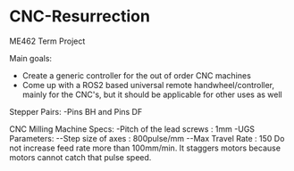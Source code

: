 # CNC-Resurrection
ME462 Term Project 

Main goals:
- Create a generic controller for the out of order CNC machines
- Come up with a ROS2 based universal remote handwheel/controller, mainly for the CNC's, but it should be applicable for other uses as well

Stepper Pairs:
-Pins BH and Pins DF

CNC Milling Machine Specs:
-Pitch of the lead screws : 1mm
-UGS Parameters:
--Step size of axes : 800pulse/mm
--Max Travel Rate : 150
Do not increase feed rate more than 100mm/min. It staggers motors because motors cannot catch that pulse speed.
